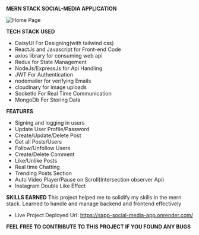 **MERN STACK SOCIAL-MEDIA APPLICATION**

![Home Page](https://drive.google.com/uc?export=view&id=1BovfF_LNvvkfxoAXQtZGxB2P7Gdx4kJt)

**TECH STACK USED**
- DaisyUI For Designing(with tailwind css)
- ReactJs and Javascript for Front-end Code
- axios library for consuming web api 
- Redux for State Management
- NodeJs/ExpressJs for Api Handling
- JWT For Authentication
- nodemailer for verifying Emails
- cloudinary for image uploads
- SocketIo For Real Time Communication
- MongoDb For Storing Data

**FEATURES**
- Signing and logging in users
- Update User Profile/Password
- Create/Update/Delete Post
- Get all Posts/Users 
- Follow/Unfollow Users
- Create/Delete Comment
- Like/Unlike Posts
- Real time Chatting
- Trending Posts Section
- Auto Video Player/Pause on Scroll(Intersection observer  Api)
- Instagram Double Like Effect


**SKILLS EARNED**
This project helped me to solidify my skills in the mern stack. Learned to handle and manage backend
and frontend effectively

- Live Project Deployed Url: https://sapp-social-media-app.onrender.com/

**FEEL FREE TO CONTRIBUTE TO THIS PROJECT IF YOU FOUND ANY BUGS**
